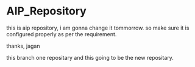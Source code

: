 # AIP_Repository


this is aip repository, i am gonna change it tommorrow. so make sure it is configured properly as per the requirement.

thanks,
jagan

this branch one repositary and this going to be the new repositary.

